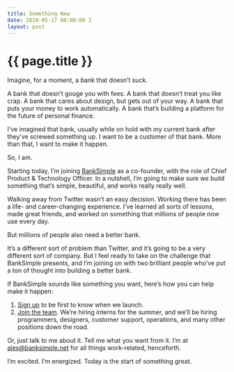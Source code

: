 ```yaml
---
title: Something New
date: 2010-05-17 00:00:00 Z
layout: post
---
```


{{ page.title }}
================

Imagine, for a moment, a bank that doesn’t suck.

A bank that doesn’t gouge you with fees.
A bank that doesn’t treat you like crap.
A bank that cares about design, but gets out of your way.
A bank that puts your money to work automatically.
A bank that’s building a platform for the future of personal finance.

I’ve imagined that bank, usually while on hold with my current bank after they’ve screwed something up. I want to be a customer of that bank. More than that, I want to make it happen.

So, I am.

Starting today, I’m joining [BankSimple](http://banksimple.net/) as a co-founder, with the role of Chief Product & Technology Officer. In a nutshell, I’m going to make sure we build something that’s simple, beautiful, and works really really well.

Walking away from Twitter wasn’t an easy decision. Working there has been a life- and career-changing experience. I’ve learned all sorts of lessons, made great friends, and worked on something that millions of people now use every day.

But millions of people also need a better bank.

It’s a different sort of problem than Twitter, and it’s going to be a very different sort of company. But I feel ready to take on the challenge that BankSimple presents, and I’m joining on with two brilliant people who’ve put a ton of thought into building a better bank.

If BankSimple sounds like something you want, here’s how you can help make it happen:

1.  [Sign up](http://banksimple.net/join/) to be first to know when we launch.
2.  [Join the team](http://banksimple.net/jobs/). We’re hiring interns for the summer, and we’ll be hiring programmers, designers, customer support, operations, and many other positions down the road.

Or, just talk to me about it. Tell me what you want from it. I’m at <a href="mailto:alex@banksimple.net">alex@banksimple.net</a> for all things work-related, henceforth.

I’m excited. I’m energized. Today is the start of something great.
